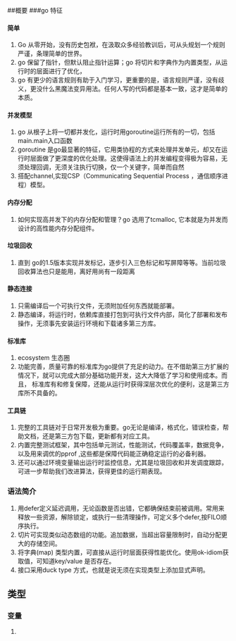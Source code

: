 ##概要
###go 特征
#### 简单
1. Go 从零开始，没有历史包袱，在汲取众多经验教训后，可从头规划一个规则严谨，条理简单的世界。
2. go 保留了指针，但默认阻止指针运算；go 将切片和字典作为内置类型，从运行时的层面进行了优化，
3. go 有更少的语言规则有助于入门学习，更重要的是，语言规则严谨，没有歧义，更没什么黑魔法变异用法。任何人写的代码都是基本一致，这才是简单的本质。

#### 并发模型
1. go 从根子上将一切都并发化，运行时用goroutine运行所有的一切，包括main.main入口函数
2. goroutine 是go最显著的特征，它用类协程的方式来处理并发单元，却又在运行时层面做了更深度的优化处理。这使得语法上的并发编程变得极为容易，无须处理回调，无须关注执行切换，仅一个关键字，简单而自然
3. 搭配channel,实现CSP（Communicating Sequential Process ，通信顺序进程）模型。

#### 内存分配
1. 如何实现高并发下的内存分配和管理？go 选用了tcmalloc, 它本就是为并发而设计的高性能内存分配组件。

#### 垃圾回收
1. 直到 go的1.5版本实现并发标记，逐步引入三色标记和写屏障等等。当前垃圾回收算法也只是能用，离好用尚有一段距离

#### 静态连接
1. 只需编译后一个可执行文件，无须附加任何东西就能部署。
2. 静态编译，将运行时，依赖库直接打包到可执行文件内部，简化了部署和发布操作，无须事先安装运行环境和下载诸多第三方库。

#### 标准库
1. ecosystem 生态圈
2. 功能完善，质量可靠的标准库为go提供了充足的动力。在不借助第三方扩展的情况下，就可以完成大部分基础功能开发，这大大降低了学习和使用成本。而且，
标准库有和修复保障，还能从运行时获得深层次优化的便利，这是第三方库所不具备的。

#### 工具链
1. 完整的工具链对于日常开发极为重要。go无论是编译，格式化，错误检查，帮助文档，还是第三方包下载，更新都有对应工具。
2. 内置完整测试框架，其中包括单元测试，性能测试，代码覆盖率，数据竞争，以及用来调优的pprof ,这些都是保障代码能正确稳定运行的必备利器。
3. 还可以通过环境变量输出运行时监控信息，尤其是垃圾回收和并发调度跟踪，可进一步帮助我们改进算法，获得更佳的运行期表现。

### 语法简介
1. 用defer定义延迟调用，无论函数是否出错，它都确保结束前被调用。常用来释放一些资源，解除锁定，或执行一些清理操作，可定义多个defer,按FILO顺序执行。
2. 切片可实现类似动态数组的功能。追加数据，当超出容量限制时，自动分配更大的存储空间。
3. 将字典(map) 类型内置，可直接从运行时层面获得性能优化。使用ok-idiom获取值，可知道key/value 是否存在。
4. 接口采用duck type 方式，也就是说无须在实现类型上添加显式声明。


## 类型
### 变量
1. 


